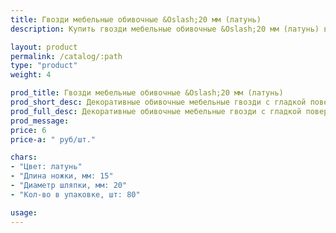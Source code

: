 ```yaml
---
title: Гвозди мебельные обивочные &Oslash;20 мм (латунь)
description: Купить гвозди мебельные обивочные &Oslash;20 мм (латунь) в розницу с доставкой по Москве.

layout: product
permalink: /catalog/:path
type: "product"
weight: 4

prod_title: Гвозди мебельные обивочные &Oslash;20 мм (латунь)
prod_short_desc: Декоративные обивочные мебельные гвозди с гладкой поверхностью. Цвет - латунь.
prod_full_desc: Декоративные обивочные мебельные гвозди с гладкой поверхностью. Цвет - латунь.
prod_message:
price: 6
price-a: " руб/шт."

chars:
- "Цвет: латунь"
- "Длина ножки, мм: 15"
- "Диаметр шляпки, мм: 20"
- "Кол-во в упаковке, шт: 80"

usage:
---
```


